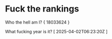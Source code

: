 # Fuck the rankings

Who the hell am I?
{ 18033624 }

What fucking year is it?
[ 2025-04-02T06:23:20Z ]
